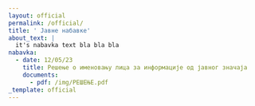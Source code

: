 ```yaml
---
layout: official
permalink: /official/
title: ' Jавнe набавке'
about_text: |
  it's nabavka text bla bla bla
nabavka:
  - date: 12/05/23
    title: Решење о именовању лица за информације од јавног значаја
    documents:
      - pdf: /img/РЕШЕЊЕ.pdf
_template: official
---
```




































